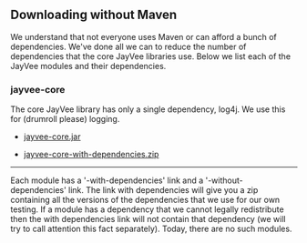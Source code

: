 ## Downloading without Maven

We understand that not everyone uses Maven or can afford a bunch of dependencies.  We've 
done all we can to reduce the number of dependencies that the core JayVee libraries use.
Below we list each of the JayVee modules and their dependencies.

### jayvee-core

The core JayVee library has only a single dependency, log4j.  We use this for (drumroll
please) logging.

* [jayvee-core.jar][core-jar-no-dependencies]
* [jayvee-core-with-dependencies.zip][core-jar-with-dependencies]

  [core-jar-no-dependencies]: downloads/jayvee-core.jar
  [core-jar-with-dependencies]: downloads/jayvee-core-with-dependencies.zip

---

Each module has a '-with-dependencies' link and a '-without-dependencies' link.  The link
with dependencies will give you a zip containing all the versions of the dependencies that
we use for our own testing.  If a module has a dependency that we cannot legally 
redistribute then the with dependencies link will not contain that dependency (we will try
to call attention this fact separately).  Today, there are no such modules.
 